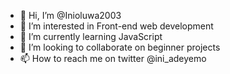 - 👋 Hi, I’m @Inioluwa2003
- 👀 I’m interested in Front-end web development 
- 🌱 I’m currently learning JavaScript 
- 💞️ I’m looking to collaborate on beginner projects
- 📫 How to reach me on twitter @ini_adeyemo 

